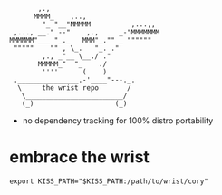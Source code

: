 ```
       ,.,
      MMMM_    ,..,
        "_ "__"MMMMM          ,...,,
 ,..., __." --"    ,.,     _-"MMMMMMM
MMMMMM"___ "_._   MMM"_."" _ """"""
 """""    "" , \_.   "_. ."
        ,., _"__ \__./ ."
       MMMMM_"  "_    ./
        ''''      (    )
 ._______________.-'____"---._.
  \     the wrist repo       /
   \________________________/
   (_)                    (_)
```

- no dependency tracking for 100% distro portability

# embrace the wrist
```
export KISS_PATH="$KISS_PATH:/path/to/wrist/cory"
```
